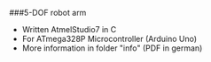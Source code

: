 ###5-DOF robot arm
- Written AtmelStudio7 in C  
- For ATmega328P Microcontroller (Arduino Uno)  
- More information in folder "info" (PDF in german)